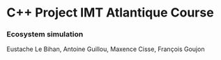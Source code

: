 # C++ Project IMT Atlantique Course

### Ecosystem simulation

Eustache Le Bihan, Antoine Guillou, Maxence Cisse, François Goujon